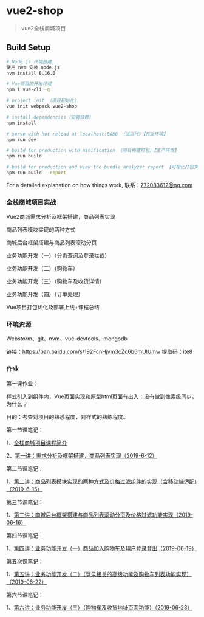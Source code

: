 # vue2-shop

> vue2全栈商城项目

## Build Setup

``` bash
# Node.js 环境搭建
使用 nvm 安装 node.js
nvm install 8.16.0

# Vue项目的开发环境
npm i vue-cli -g

# project init （项目初始化）
vue init webpack vue2-shop

# install dependencies（安装依赖）
npm install

# serve with hot reload at localhost:8080 （试运行）【开发环境】
npm run dev

# build for production with minification （项目构建打包）【生产环境】
npm run build

# build for production and view the bundle analyzer report 【可视化打包文件分析】
npm run build --report
```

For a detailed explanation on how things work, 联系：772083612@qq.com

### 全栈商城项目实战
Vue2商城需求分析及框架搭建，商品列表实现

商品列表模块实现的两种方式

商城后台框架搭建与商品列表滚动分页

业务功能开发（一）（分页查询及登录拦截）

业务功能开发（二）（购物车）

业务功能开发（三）（购物车及收货详情）

业务功能开发（四）（订单处理）

Vue项目打包优化及部署上线+课程总结

### 环境资源
Webstorm、git、nvm、vue-devtools、mongodb

链接：https://pan.baidu.com/s/192FcnHjvm3cZc6b6mUlUmw
提取码：ite8

### 作业
第一课作业：

样式引入到组件内，Vue页面实现和原型html页面有出入；没有做到像素级同步，为什么？

目的：考查对项目的熟悉程度，对样式的熟练程度。

第一节课笔记：

1、[全栈商城项目课程简介](http://note.youdao.com/noteshare?id=0e6c11f3488fd15e683ab988c268f9bd&sub=A5F0609EAADE4A84B9CA3F6C80C9F745)

2、[第一讲：需求分析及框架搭建，商品列表实现（2019-6-12）](http://note.youdao.com/noteshare?id=896962ddba20d4f819d3aa737c77ebfc&sub=19ED3C0159CF4D1EAA1A6D44B890A587)

第二节课笔记：

1、[第二讲：商品列表模块实现的两种方式及价格过滤组件的实现（含移动端适配）（2019-6-15）](http://note.youdao.com/noteshare?id=7691af7561a89a5c9fa893cc508c59ca&sub=EC8150ED8BAE457A962429D10B535002)

第三节课笔记：

1、[第三讲：商城后台框架搭建与商品列表滚动分页及价格过滤功能实现（2019-06-16）](http://note.youdao.com/noteshare?id=e88d3c4a173662250250bf92c7d5793f&sub=A31204453D4044FABD271477A95F37B3)

第四节课笔记：

1、[第四讲：业务功能开发（一）商品加入购物车及用户登录登出（2019-06-19）](http://note.youdao.com/noteshare?id=a90a8d9247ac081998fb99227e96713a&sub=21CBB2CAB7EF4AFEA021136F79739537)

第五次课笔记：

1、[第五讲：业务功能开发（二）（登录相关的高级功能及购物车列表功能实现）（2019-06-22）](http://note.youdao.com/noteshare?id=4db8bc44b5ad8d7a3d36380abd583a71&sub=4A63B853907A4145B7BED0D3DC5E3B3D)

第六节课笔记：

1、[第六讲：业务功能开发（三）（购物车及收货地址页面功能）（2019-06-23）](http://note.youdao.com/noteshare?id=dbc4bc7329441d829a9e438cf26136c3&sub=49F7E133B387467186DFC9DD5668DF94)
